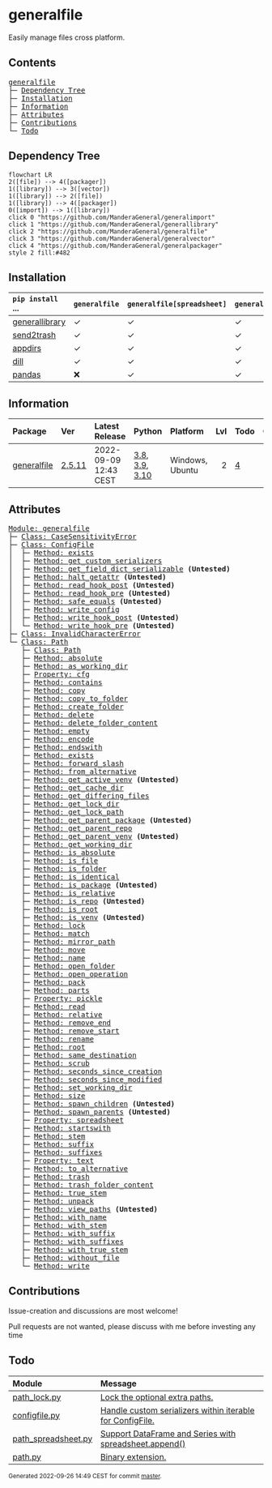 # generalfile
Easily manage files cross platform.

## Contents
<pre>
<a href='#generalfile'>generalfile</a>
├─ <a href='#Dependency-Tree'>Dependency Tree</a>
├─ <a href='#Installation'>Installation</a>
├─ <a href='#Information'>Information</a>
├─ <a href='#Attributes'>Attributes</a>
├─ <a href='#Contributions'>Contributions</a>
└─ <a href='#Todo'>Todo</a>
</pre>

## Dependency Tree
```mermaid
flowchart LR
2([file]) --> 4([packager])
1([library]) --> 3([vector])
1([library]) --> 2([file])
1([library]) --> 4([packager])
0([import]) --> 1([library])
click 0 "https://github.com/ManderaGeneral/generalimport"
click 1 "https://github.com/ManderaGeneral/generallibrary"
click 2 "https://github.com/ManderaGeneral/generalfile"
click 3 "https://github.com/ManderaGeneral/generalvector"
click 4 "https://github.com/ManderaGeneral/generalpackager"
style 2 fill:#482
```

## Installation
| `pip install` ...                                                    | `generalfile`   | `generalfile[spreadsheet]`   | `generalfile[full]`   |
|:---------------------------------------------------------------------|:----------------|:-----------------------------|:----------------------|
| <a href='https://pypi.org/project/generallibrary'>generallibrary</a> | ✓               | ✓                            | ✓                     |
| <a href='https://pypi.org/project/send2trash'>send2trash</a>         | ✓               | ✓                            | ✓                     |
| <a href='https://pypi.org/project/appdirs'>appdirs</a>               | ✓               | ✓                            | ✓                     |
| <a href='https://pypi.org/project/dill'>dill</a>                     | ✓               | ✓                            | ✓                     |
| <a href='https://pypi.org/project/pandas'>pandas</a>                 | ❌               | ✓                            | ✓                     |


## Information
| Package                                                      | Ver                                             | Latest Release        | Python                                                                                                                                                                                  | Platform        |   Lvl | Todo                                                    | Cover   |
|:-------------------------------------------------------------|:------------------------------------------------|:----------------------|:----------------------------------------------------------------------------------------------------------------------------------------------------------------------------------------|:----------------|------:|:--------------------------------------------------------|:--------|
| [generalfile](https://github.com/ManderaGeneral/generalfile) | [2.5.11](https://pypi.org/project/generalfile/) | 2022-09-09 12:43 CEST | [3.8](https://www.python.org/downloads/release/python-380/), [3.9](https://www.python.org/downloads/release/python-390/), [3.10](https://www.python.org/downloads/release/python-3100/) | Windows, Ubuntu |     2 | [4](https://github.com/ManderaGeneral/generalfile#Todo) | 72.3 %  |

## Attributes
<pre>
<a href='https://github.com/ManderaGeneral/generalfile/blob/master/generalfile/__init__.py#L1'>Module: generalfile</a>
├─ <a href='https://github.com/ManderaGeneral/generalfile/blob/master/generalfile/errors.py#L6'>Class: CaseSensitivityError</a>
├─ <a href='https://github.com/ManderaGeneral/generalfile/blob/master/generalfile/configfile.py#L109'>Class: ConfigFile</a>
│  ├─ <a href='https://github.com/ManderaGeneral/generalfile/blob/master/generalfile/configfile.py#L139'>Method: exists</a>
│  ├─ <a href='https://github.com/ManderaGeneral/generalfile/blob/master/generalfile/configfile.py#L94'>Method: get_custom_serializers</a>
│  ├─ <a href='https://github.com/ManderaGeneral/generalfile/blob/master/generalfile/configfile.py#L102'>Method: get_field_dict_serializable</a> <b>(Untested)</b>
│  ├─ <a href='https://github.com/ManderaGeneral/generalfile/blob/master/generalfile/configfile.py#L168'>Method: halt_getattr</a> <b>(Untested)</b>
│  ├─ <a href='https://github.com/ManderaGeneral/generalfile/blob/master/generalfile/configfile.py#L15'>Method: read_hook_post</a> <b>(Untested)</b>
│  ├─ <a href='https://github.com/ManderaGeneral/generalfile/blob/master/generalfile/configfile.py#L14'>Method: read_hook_pre</a> <b>(Untested)</b>
│  ├─ <a href='https://github.com/ManderaGeneral/generalfile/blob/master/generalfile/configfile.py#L148'>Method: safe_equals</a> <b>(Untested)</b>
│  ├─ <a href='https://github.com/ManderaGeneral/generalfile/blob/master/generalfile/configfile.py#L56'>Method: write_config</a>
│  ├─ <a href='https://github.com/ManderaGeneral/generalfile/blob/master/generalfile/configfile.py#L17'>Method: write_hook_post</a> <b>(Untested)</b>
│  └─ <a href='https://github.com/ManderaGeneral/generalfile/blob/master/generalfile/configfile.py#L16'>Method: write_hook_pre</a> <b>(Untested)</b>
├─ <a href='https://github.com/ManderaGeneral/generalfile/blob/master/generalfile/errors.py#L10'>Class: InvalidCharacterError</a>
└─ <a href='https://github.com/ManderaGeneral/generalfile/blob/master/generalfile/path.py#L20'>Class: Path</a>
   ├─ <a href='https://github.com/ManderaGeneral/generalfile/blob/master/generalfile/path.py#L20'>Class: Path</a>
   ├─ <a href='https://github.com/ManderaGeneral/generalfile/blob/master/generalfile/path_bases/path_strings.py#L32'>Method: absolute</a>
   ├─ <a href='https://github.com/ManderaGeneral/generalfile/blob/master/generalfile/path_bases/path_lock.py#L123'>Method: as_working_dir</a>
   ├─ <a href='https://github.com/ManderaGeneral/generalfile/blob/master/generalfile/optional_dependencies/path_cfg.py#L13'>Property: cfg</a>
   ├─ <a href='https://github.com/ManderaGeneral/generalfile/blob/master/generalfile/path_bases/path_operations.py#L427'>Method: contains</a>
   ├─ <a href='https://github.com/ManderaGeneral/generalfile/blob/master/generalfile/path_bases/path_operations.py#L98'>Method: copy</a>
   ├─ <a href='https://github.com/ManderaGeneral/generalfile/blob/master/generalfile/path_bases/path_operations.py#L159'>Method: copy_to_folder</a>
   ├─ <a href='https://github.com/ManderaGeneral/generalfile/blob/master/generalfile/path_bases/path_operations.py#L238'>Method: create_folder</a>
   ├─ <a href='https://github.com/ManderaGeneral/generalfile/blob/master/generalfile/path_bases/path_operations.py#L312'>Method: delete</a>
   ├─ <a href='https://github.com/ManderaGeneral/generalfile/blob/master/generalfile/path_bases/path_operations.py#L344'>Method: delete_folder_content</a>
   ├─ <a href='https://github.com/ManderaGeneral/generalfile/blob/master/generalfile/path_bases/path_operations.py#L217'>Method: empty</a>
   ├─ <a href='https://github.com/ManderaGeneral/generalfile/blob/master/generalfile/path_bases/path_strings.py#L280'>Method: encode</a>
   ├─ <a href='https://github.com/ManderaGeneral/generalfile/blob/master/generalfile/path_bases/path_strings.py#L94'>Method: endswith</a>
   ├─ <a href='https://github.com/ManderaGeneral/generalfile/blob/master/generalfile/path_bases/path_operations.py#L205'>Method: exists</a>
   ├─ <a href='https://github.com/ManderaGeneral/generalfile/blob/master/generalfile/path_bases/path_strings.py#L273'>Method: forward_slash</a>
   ├─ <a href='https://github.com/ManderaGeneral/generalfile/blob/master/generalfile/path_bases/path_strings.py#L24'>Method: from_alternative</a>
   ├─ <a href='https://github.com/ManderaGeneral/generalfile/blob/master/generalfile/path_bases/path_envs.py#L40'>Method: get_active_venv</a> <b>(Untested)</b>
   ├─ <a href='https://github.com/ManderaGeneral/generalfile/blob/master/generalfile/path_bases/path_operations.py#L284'>Method: get_cache_dir</a>
   ├─ <a href='https://github.com/ManderaGeneral/generalfile/blob/master/generalfile/path_bases/path_operations.py#L400'>Method: get_differing_files</a>
   ├─ <a href='https://github.com/ManderaGeneral/generalfile/blob/master/generalfile/path_bases/path_operations.py#L294'>Method: get_lock_dir</a>
   ├─ <a href='https://github.com/ManderaGeneral/generalfile/blob/master/generalfile/path_bases/path_operations.py#L303'>Method: get_lock_path</a>
   ├─ <a href='https://github.com/ManderaGeneral/generalfile/blob/master/generalfile/path_bases/path_envs.py#L25'>Method: get_parent_package</a> <b>(Untested)</b>
   ├─ <a href='https://github.com/ManderaGeneral/generalfile/blob/master/generalfile/path_bases/path_envs.py#L32'>Method: get_parent_repo</a>
   ├─ <a href='https://github.com/ManderaGeneral/generalfile/blob/master/generalfile/path_bases/path_envs.py#L18'>Method: get_parent_venv</a> <b>(Untested)</b>
   ├─ <a href='https://github.com/ManderaGeneral/generalfile/blob/master/generalfile/path_bases/path_operations.py#L256'>Method: get_working_dir</a>
   ├─ <a href='https://github.com/ManderaGeneral/generalfile/blob/master/generalfile/path_bases/path_strings.py#L59'>Method: is_absolute</a>
   ├─ <a href='https://github.com/ManderaGeneral/generalfile/blob/master/generalfile/path_bases/path_operations.py#L175'>Method: is_file</a>
   ├─ <a href='https://github.com/ManderaGeneral/generalfile/blob/master/generalfile/path_bases/path_operations.py#L181'>Method: is_folder</a>
   ├─ <a href='https://github.com/ManderaGeneral/generalfile/blob/master/generalfile/path_bases/path_operations.py#L382'>Method: is_identical</a>
   ├─ <a href='https://github.com/ManderaGeneral/generalfile/blob/master/generalfile/path_bases/path_envs.py#L10'>Method: is_package</a> <b>(Untested)</b>
   ├─ <a href='https://github.com/ManderaGeneral/generalfile/blob/master/generalfile/path_bases/path_strings.py#L66'>Method: is_relative</a>
   ├─ <a href='https://github.com/ManderaGeneral/generalfile/blob/master/generalfile/path_bases/path_envs.py#L14'>Method: is_repo</a> <b>(Untested)</b>
   ├─ <a href='https://github.com/ManderaGeneral/generalfile/blob/master/generalfile/path_bases/path_operations.py#L187'>Method: is_root</a>
   ├─ <a href='https://github.com/ManderaGeneral/generalfile/blob/master/generalfile/path_bases/path_envs.py#L6'>Method: is_venv</a> <b>(Untested)</b>
   ├─ <a href='https://github.com/ManderaGeneral/generalfile/blob/master/generalfile/path_bases/path_lock.py#L114'>Method: lock</a>
   ├─ <a href='https://github.com/ManderaGeneral/generalfile/blob/master/generalfile/path_bases/path_strings.py#L266'>Method: match</a>
   ├─ <a href='https://github.com/ManderaGeneral/generalfile/blob/master/generalfile/path_bases/path_strings.py#L73'>Method: mirror_path</a>
   ├─ <a href='https://github.com/ManderaGeneral/generalfile/blob/master/generalfile/path_bases/path_operations.py#L167'>Method: move</a>
   ├─ <a href='https://github.com/ManderaGeneral/generalfile/blob/master/generalfile/path_bases/path_strings.py#L153'>Method: name</a>
   ├─ <a href='https://github.com/ManderaGeneral/generalfile/blob/master/generalfile/path_bases/path_operations.py#L248'>Method: open_folder</a>
   ├─ <a href='https://github.com/ManderaGeneral/generalfile/blob/master/generalfile/path_bases/path_operations.py#L32'>Method: open_operation</a>
   ├─ <a href='https://github.com/ManderaGeneral/generalfile/blob/master/generalfile/path_bases/path_operations.py#L447'>Method: pack</a>
   ├─ <a href='https://github.com/ManderaGeneral/generalfile/blob/master/generalfile/path_bases/path_strings.py#L145'>Method: parts</a>
   ├─ <a href='https://github.com/ManderaGeneral/generalfile/blob/master/generalfile/optional_dependencies/path_pickle.py#L12'>Property: pickle</a>
   ├─ <a href='https://github.com/ManderaGeneral/generalfile/blob/master/generalfile/path_bases/path_operations.py#L65'>Method: read</a>
   ├─ <a href='https://github.com/ManderaGeneral/generalfile/blob/master/generalfile/path_bases/path_strings.py#L42'>Method: relative</a>
   ├─ <a href='https://github.com/ManderaGeneral/generalfile/blob/master/generalfile/path_bases/path_strings.py#L120'>Method: remove_end</a>
   ├─ <a href='https://github.com/ManderaGeneral/generalfile/blob/master/generalfile/path_bases/path_strings.py#L103'>Method: remove_start</a>
   ├─ <a href='https://github.com/ManderaGeneral/generalfile/blob/master/generalfile/path_bases/path_operations.py#L74'>Method: rename</a>
   ├─ <a href='https://github.com/ManderaGeneral/generalfile/blob/master/generalfile/path_bases/path_operations.py#L196'>Method: root</a>
   ├─ <a href='https://github.com/ManderaGeneral/generalfile/blob/master/generalfile/path_bases/path_strings.py#L136'>Method: same_destination</a>
   ├─ <a href='https://github.com/ManderaGeneral/generalfile/blob/master/generalfile/path_bases/path_scrub.py#L10'>Method: scrub</a>
   ├─ <a href='https://github.com/ManderaGeneral/generalfile/blob/master/generalfile/path_bases/path_operations.py#L361'>Method: seconds_since_creation</a>
   ├─ <a href='https://github.com/ManderaGeneral/generalfile/blob/master/generalfile/path_bases/path_operations.py#L369'>Method: seconds_since_modified</a>
   ├─ <a href='https://github.com/ManderaGeneral/generalfile/blob/master/generalfile/path_bases/path_operations.py#L275'>Method: set_working_dir</a>
   ├─ <a href='https://github.com/ManderaGeneral/generalfile/blob/master/generalfile/path_bases/path_operations.py#L376'>Method: size</a>
   ├─ <a href='https://github.com/ManderaGeneral/generalfile/blob/master/generalfile/path_bases/path_diagram.py#L20'>Method: spawn_children</a> <b>(Untested)</b>
   ├─ <a href='https://github.com/ManderaGeneral/generalfile/blob/master/generalfile/path_bases/path_diagram.py#L11'>Method: spawn_parents</a> <b>(Untested)</b>
   ├─ <a href='https://github.com/ManderaGeneral/generalfile/blob/master/generalfile/optional_dependencies/path_spreadsheet.py#L14'>Property: spreadsheet</a>
   ├─ <a href='https://github.com/ManderaGeneral/generalfile/blob/master/generalfile/path_bases/path_strings.py#L85'>Method: startswith</a>
   ├─ <a href='https://github.com/ManderaGeneral/generalfile/blob/master/generalfile/path_bases/path_strings.py#L170'>Method: stem</a>
   ├─ <a href='https://github.com/ManderaGeneral/generalfile/blob/master/generalfile/path_bases/path_strings.py#L204'>Method: suffix</a>
   ├─ <a href='https://github.com/ManderaGeneral/generalfile/blob/master/generalfile/path_bases/path_strings.py#L249'>Method: suffixes</a>
   ├─ <a href='https://github.com/ManderaGeneral/generalfile/blob/master/generalfile/optional_dependencies/path_text.py#L12'>Property: text</a>
   ├─ <a href='https://github.com/ManderaGeneral/generalfile/blob/master/generalfile/path_bases/path_strings.py#L16'>Method: to_alternative</a>
   ├─ <a href='https://github.com/ManderaGeneral/generalfile/blob/master/generalfile/path_bases/path_operations.py#L333'>Method: trash</a>
   ├─ <a href='https://github.com/ManderaGeneral/generalfile/blob/master/generalfile/path_bases/path_operations.py#L353'>Method: trash_folder_content</a>
   ├─ <a href='https://github.com/ManderaGeneral/generalfile/blob/master/generalfile/path_bases/path_strings.py#L187'>Method: true_stem</a>
   ├─ <a href='https://github.com/ManderaGeneral/generalfile/blob/master/generalfile/path_bases/path_operations.py#L466'>Method: unpack</a>
   ├─ <a href='https://github.com/ManderaGeneral/generalfile/blob/master/generalfile/path_bases/path_diagram.py#L7'>Method: view_paths</a> <b>(Untested)</b>
   ├─ <a href='https://github.com/ManderaGeneral/generalfile/blob/master/generalfile/path_bases/path_strings.py#L161'>Method: with_name</a>
   ├─ <a href='https://github.com/ManderaGeneral/generalfile/blob/master/generalfile/path_bases/path_strings.py#L178'>Method: with_stem</a>
   ├─ <a href='https://github.com/ManderaGeneral/generalfile/blob/master/generalfile/path_bases/path_strings.py#L213'>Method: with_suffix</a>
   ├─ <a href='https://github.com/ManderaGeneral/generalfile/blob/master/generalfile/path_bases/path_strings.py#L257'>Method: with_suffixes</a>
   ├─ <a href='https://github.com/ManderaGeneral/generalfile/blob/master/generalfile/path_bases/path_strings.py#L195'>Method: with_true_stem</a>
   ├─ <a href='https://github.com/ManderaGeneral/generalfile/blob/master/generalfile/path_bases/path_operations.py#L229'>Method: without_file</a>
   └─ <a href='https://github.com/ManderaGeneral/generalfile/blob/master/generalfile/path_bases/path_operations.py#L52'>Method: write</a>
</pre>

## Contributions
Issue-creation and discussions are most welcome!

Pull requests are not wanted, please discuss with me before investing any time

## Todo
| Module                                                                                                                                               | Message                                                                                                                                                                                   |
|:-----------------------------------------------------------------------------------------------------------------------------------------------------|:------------------------------------------------------------------------------------------------------------------------------------------------------------------------------------------|
| <a href='https://github.com/ManderaGeneral/generalfile/blob/master/generalfile/path_bases/path_lock.py#L1'>path_lock.py</a>                          | <a href='https://github.com/ManderaGeneral/generalfile/blob/master/generalfile/path_bases/path_lock.py#L12'>Lock the optional extra paths.</a>                                            |
| <a href='https://github.com/ManderaGeneral/generalfile/blob/master/generalfile/configfile.py#L1'>configfile.py</a>                                   | <a href='https://github.com/ManderaGeneral/generalfile/blob/master/generalfile/configfile.py#L117'>Handle custom serializers within iterable for ConfigFile.</a>                          |
| <a href='https://github.com/ManderaGeneral/generalfile/blob/master/generalfile/optional_dependencies/path_spreadsheet.py#L1'>path_spreadsheet.py</a> | <a href='https://github.com/ManderaGeneral/generalfile/blob/master/generalfile/optional_dependencies/path_spreadsheet.py#L115'>Support DataFrame and Series with spreadsheet.append()</a> |
| <a href='https://github.com/ManderaGeneral/generalfile/blob/master/generalfile/path.py#L1'>path.py</a>                                               | <a href='https://github.com/ManderaGeneral/generalfile/blob/master/generalfile/path.py#L27'>Binary extension.</a>                                                                         |

<sup>
Generated 2022-09-26 14:49 CEST for commit <a href='https://github.com/ManderaGeneral/generalfile/commit/master'>master</a>.
</sup>
